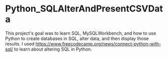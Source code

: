 # Python_SQLAlterAndPresentCSVData
This project's goal was to learn SQL, MySQLWorkbench, and how to use Python to create databases in SQL, alter data, and then display those results. I used https://www.freecodecamp.org/news/connect-python-with-sql/ to learn about altering SQL in Python.
